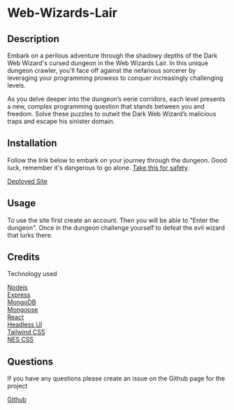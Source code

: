 # Web-Wizards-Lair

## Description
  
Embark on a perilous adventure through the shadowy depths of the Dark Web Wizard's cursed dungeon in the Web Wizards Lair. In this unique dungeon crawler, you'll face off against the nefarious sorcerer by leveraging your programming prowess to conquer increasingly challenging levels.

As you delve deeper into the dungeon’s eerie corridors, each level presents a new, complex programming question that stands between you and freedom. Solve these puzzles to outwit the Dark Web Wizard’s malicious traps and escape his sinister domain.


## Installation

Follow the link below to embark on your journey through the dungeon.  Good luck, remember it's dangerous to go alone.  [Take this for safety](https://www.w3schools.com/js/default.asp).

[Deployed Site](https://project-3-cowabunga.onrender.com/)


## Usage

To use the site first create an account.  Then you will be able to "Enter the dungeon".  Once in the dungeon challenge yourself to defeat the evil wizard that lurks there.


## Credits

Technology used

[Nodejs](https://nodejs.org/en)\
[Express](https://expressjs.com/)\
[MongoDB](https://www.mongodb.com/)\
[Mongoose](https://mongoosejs.com/)\
[React](https://react.dev/)\
[Headless UI](https://headlessui.com/)\
[Tailwind CSS](https://tailwindcss.com/)\
[NES CSS](https://nostalgic-css.github.io/NES.css/)

## Questions

If you have any questions please create an issue on the Github page for the project

[Github](https://github.com/ktunebe/project-3-cowabunga)
